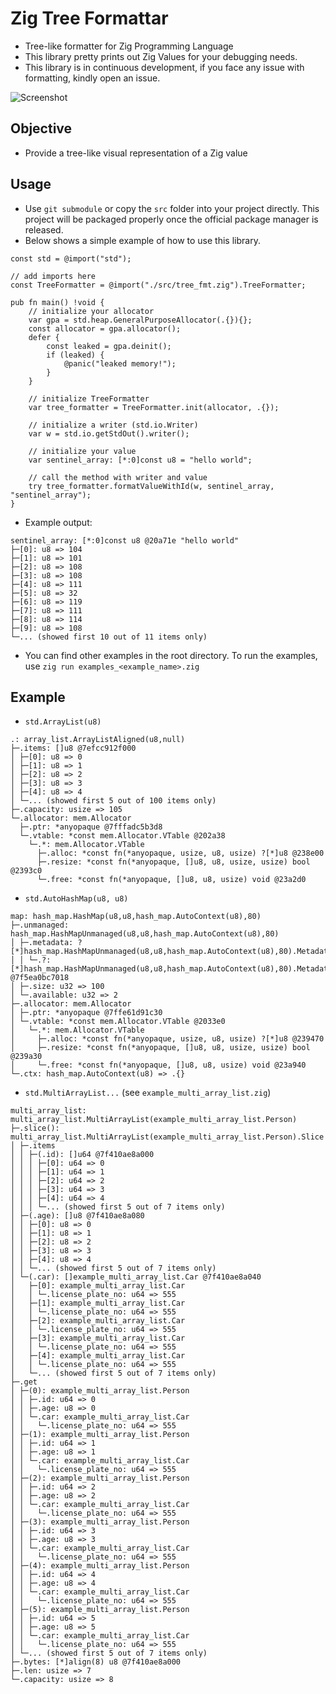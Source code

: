 # Zig Tree Formattar
- Tree-like formatter for Zig Programming Language
- This library pretty prints out Zig Values for your debugging needs.
- This library is in continuous development, if you face any issue with formatting, kindly open an issue.

![Screenshot](./images/screenshot.png)

## Objective
- Provide a tree-like visual representation of a Zig value

## Usage
- Use `git submodule` or copy the `src` folder into your project directly. This
  project will be packaged properly once the official package manager is released.
- Below shows a simple example of how to use this library.

```zig
const std = @import("std");

// add imports here
const TreeFormatter = @import("./src/tree_fmt.zig").TreeFormatter;

pub fn main() !void {
    // initialize your allocator
    var gpa = std.heap.GeneralPurposeAllocator(.{}){};
    const allocator = gpa.allocator();
    defer {
        const leaked = gpa.deinit();
        if (leaked) {
            @panic("leaked memory!");
        }
    }

    // initialize TreeFormatter
    var tree_formatter = TreeFormatter.init(allocator, .{});

    // initialize a writer (std.io.Writer)
    var w = std.io.getStdOut().writer();

    // initialize your value
    var sentinel_array: [*:0]const u8 = "hello world";

    // call the method with writer and value
    try tree_formatter.formatValueWithId(w, sentinel_array, "sentinel_array");
}
```

- Example output:
```
sentinel_array: [*:0]const u8 @20a71e "hello world"
├─[0]: u8 => 104
├─[1]: u8 => 101
├─[2]: u8 => 108
├─[3]: u8 => 108
├─[4]: u8 => 111
├─[5]: u8 => 32
├─[6]: u8 => 119
├─[7]: u8 => 111
├─[8]: u8 => 114
├─[9]: u8 => 108
└─... (showed first 10 out of 11 items only)
```

- You can find other examples in the root directory. To run the examples, use
  `zig run examples_<example_name>.zig`

## Example
- `std.ArrayList(u8)`
```
.: array_list.ArrayListAligned(u8,null)
├─.items: []u8 @7efcc912f000
│ ├─[0]: u8 => 0
│ ├─[1]: u8 => 1
│ ├─[2]: u8 => 2
│ ├─[3]: u8 => 3
│ ├─[4]: u8 => 4
│ └─... (showed first 5 out of 100 items only)
├─.capacity: usize => 105
└─.allocator: mem.Allocator
  ├─.ptr: *anyopaque @7fffadc5b3d8
  └─.vtable: *const mem.Allocator.VTable @202a38
    └─.*: mem.Allocator.VTable
      ├─.alloc: *const fn(*anyopaque, usize, u8, usize) ?[*]u8 @238e00
      ├─.resize: *const fn(*anyopaque, []u8, u8, usize, usize) bool @2393c0
      └─.free: *const fn(*anyopaque, []u8, u8, usize) void @23a2d0
```

- `std.AutoHashMap(u8, u8)`
```
map: hash_map.HashMap(u8,u8,hash_map.AutoContext(u8),80)
├─.unmanaged: hash_map.HashMapUnmanaged(u8,u8,hash_map.AutoContext(u8),80)
│ ├─.metadata: ?[*]hash_map.HashMapUnmanaged(u8,u8,hash_map.AutoContext(u8),80).Metadata
│ │ └─.?: [*]hash_map.HashMapUnmanaged(u8,u8,hash_map.AutoContext(u8),80).Metadata @7f5ea0bc7018
│ ├─.size: u32 => 100
│ └─.available: u32 => 2
├─.allocator: mem.Allocator
│ ├─.ptr: *anyopaque @7ffe61d91c30
│ └─.vtable: *const mem.Allocator.VTable @2033e0
│   └─.*: mem.Allocator.VTable
│     ├─.alloc: *const fn(*anyopaque, usize, u8, usize) ?[*]u8 @239470
│     ├─.resize: *const fn(*anyopaque, []u8, u8, usize, usize) bool @239a30
│     └─.free: *const fn(*anyopaque, []u8, u8, usize) void @23a940
└─.ctx: hash_map.AutoContext(u8) => .{}
```

- `std.MultiArrayList...` (see `example_multi_array_list.zig`)
```
multi_array_list: multi_array_list.MultiArrayList(example_multi_array_list.Person)
├─.slice(): multi_array_list.MultiArrayList(example_multi_array_list.Person).Slice
│ ├─.items
│ │ ├─(.id): []u64 @7f410ae8a000
│ │ │ ├─[0]: u64 => 0
│ │ │ ├─[1]: u64 => 1
│ │ │ ├─[2]: u64 => 2
│ │ │ ├─[3]: u64 => 3
│ │ │ ├─[4]: u64 => 4
│ │ │ └─... (showed first 5 out of 7 items only)
│ ├─(.age): []u8 @7f410ae8a080
│ │ ├─[0]: u8 => 0
│ │ ├─[1]: u8 => 1
│ │ ├─[2]: u8 => 2
│ │ ├─[3]: u8 => 3
│ │ ├─[4]: u8 => 4
│ │ └─... (showed first 5 out of 7 items only)
│ └─(.car): []example_multi_array_list.Car @7f410ae8a040
│   ├─[0]: example_multi_array_list.Car
│   │ └─.license_plate_no: u64 => 555
│   ├─[1]: example_multi_array_list.Car
│   │ └─.license_plate_no: u64 => 555
│   ├─[2]: example_multi_array_list.Car
│   │ └─.license_plate_no: u64 => 555
│   ├─[3]: example_multi_array_list.Car
│   │ └─.license_plate_no: u64 => 555
│   ├─[4]: example_multi_array_list.Car
│   │ └─.license_plate_no: u64 => 555
│   └─... (showed first 5 out of 7 items only)
├─.get
│ ├─(0): example_multi_array_list.Person
│ │ ├─.id: u64 => 0
│ │ ├─.age: u8 => 0
│ │ └─.car: example_multi_array_list.Car
│ │   └─.license_plate_no: u64 => 555
│ ├─(1): example_multi_array_list.Person
│ │ ├─.id: u64 => 1
│ │ ├─.age: u8 => 1
│ │ └─.car: example_multi_array_list.Car
│ │   └─.license_plate_no: u64 => 555
│ ├─(2): example_multi_array_list.Person
│ │ ├─.id: u64 => 2
│ │ ├─.age: u8 => 2
│ │ └─.car: example_multi_array_list.Car
│ │   └─.license_plate_no: u64 => 555
│ ├─(3): example_multi_array_list.Person
│ │ ├─.id: u64 => 3
│ │ ├─.age: u8 => 3
│ │ └─.car: example_multi_array_list.Car
│ │   └─.license_plate_no: u64 => 555
│ ├─(4): example_multi_array_list.Person
│ │ ├─.id: u64 => 4
│ │ ├─.age: u8 => 4
│ │ └─.car: example_multi_array_list.Car
│ │   └─.license_plate_no: u64 => 555
│ ├─(5): example_multi_array_list.Person
│ │ ├─.id: u64 => 5
│ │ ├─.age: u8 => 5
│ │ └─.car: example_multi_array_list.Car
│ │   └─.license_plate_no: u64 => 555
│ └─... (showed first 5 out of 7 items only)
├─.bytes: [*]align(8) u8 @7f410ae8a000
├─.len: usize => 7
└─.capacity: usize => 8
```
